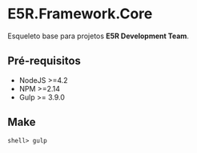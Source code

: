 E5R.Framework.Core
==================

Esqueleto base para projetos **E5R Development Team**.

## Pré-requisitos

* NodeJS >=4.2
* NPM >=2.14
* Gulp >= 3.9.0

## Make

```
shell> gulp
```